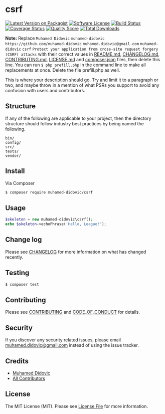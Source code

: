 # csrf

[![Latest Version on Packagist][ico-version]][link-packagist]
[![Software License][ico-license]](LICENSE.md)
[![Build Status][ico-travis]][link-travis]
[![Coverage Status][ico-scrutinizer]][link-scrutinizer]
[![Quality Score][ico-code-quality]][link-code-quality]
[![Total Downloads][ico-downloads]][link-downloads]

**Note:** Replace ```Muhamed Didovic``` ```muhamed-didovic``` ```https://github.com/muhamed-didovic``` ```muhamed.didovic@gmail.com``` ```muhamed-didovic``` ```csrf``` ```Protect your application from cross-site request forgery (CSRF) attacks``` with their correct values in [README.md](README.md), [CHANGELOG.md](CHANGELOG.md), [CONTRIBUTING.md](CONTRIBUTING.md), [LICENSE.md](LICENSE.md) and [composer.json](composer.json) files, then delete this line. You can run `$ php prefill.php` in the command line to make all replacements at once. Delete the file prefill.php as well.

This is where your description should go. Try and limit it to a paragraph or two, and maybe throw in a mention of what
PSRs you support to avoid any confusion with users and contributors.

## Structure

If any of the following are applicable to your project, then the directory structure should follow industry best practices by being named the following.

```
bin/        
config/
src/
tests/
vendor/
```


## Install

Via Composer

``` bash
$ composer require muhamed-didovic/csrf
```

## Usage

``` php
$skeleton = new muhamed-didovic\csrf();
echo $skeleton->echoPhrase('Hello, League!');
```

## Change log

Please see [CHANGELOG](CHANGELOG.md) for more information on what has changed recently.

## Testing

``` bash
$ composer test
```

## Contributing

Please see [CONTRIBUTING](CONTRIBUTING.md) and [CODE_OF_CONDUCT](CODE_OF_CONDUCT.md) for details.

## Security

If you discover any security related issues, please email muhamed.didovic@gmail.com instead of using the issue tracker.

## Credits

- [Muhamed Didovic][link-author]
- [All Contributors][link-contributors]

## License

The MIT License (MIT). Please see [License File](LICENSE.md) for more information.

[ico-version]: https://img.shields.io/packagist/v/muhamed-didovic/csrf.svg?style=flat-square
[ico-license]: https://img.shields.io/badge/license-MIT-brightgreen.svg?style=flat-square
[ico-travis]: https://img.shields.io/travis/muhamed-didovic/csrf/master.svg?style=flat-square
[ico-scrutinizer]: https://img.shields.io/scrutinizer/coverage/g/muhamed-didovic/csrf.svg?style=flat-square
[ico-code-quality]: https://img.shields.io/scrutinizer/g/muhamed-didovic/csrf.svg?style=flat-square
[ico-downloads]: https://img.shields.io/packagist/dt/muhamed-didovic/csrf.svg?style=flat-square

[link-packagist]: https://packagist.org/packages/muhamed-didovic/csrf
[link-travis]: https://travis-ci.org/muhamed-didovic/csrf
[link-scrutinizer]: https://scrutinizer-ci.com/g/muhamed-didovic/csrf/code-structure
[link-code-quality]: https://scrutinizer-ci.com/g/muhamed-didovic/csrf
[link-downloads]: https://packagist.org/packages/muhamed-didovic/csrf
[link-author]: https://github.com/muhamed-didovic
[link-contributors]: ../../contributors

